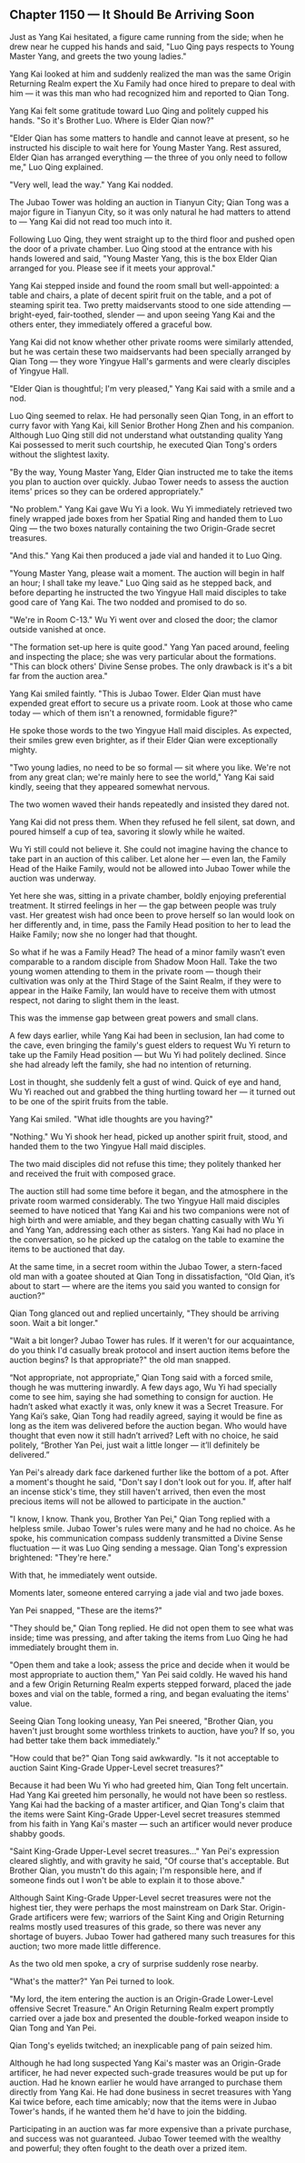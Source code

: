 ## Chapter 1150 — It Should Be Arriving Soon

Just as Yang Kai hesitated, a figure came running from the side; when he drew near he cupped his hands and said, "Luo Qing pays respects to Young Master Yang, and greets the two young ladies."

Yang Kai looked at him and suddenly realized the man was the same Origin Returning Realm expert the Xu Family had once hired to prepare to deal with him — it was this man who had recognized him and reported to Qian Tong.

Yang Kai felt some gratitude toward Luo Qing and politely cupped his hands. "So it's Brother Luo. Where is Elder Qian now?"

"Elder Qian has some matters to handle and cannot leave at present, so he instructed his disciple to wait here for Young Master Yang. Rest assured, Elder Qian has arranged everything — the three of you only need to follow me," Luo Qing explained.

"Very well, lead the way." Yang Kai nodded.

The Jubao Tower was holding an auction in Tianyun City; Qian Tong was a major figure in Tianyun City, so it was only natural he had matters to attend to — Yang Kai did not read too much into it.

Following Luo Qing, they went straight up to the third floor and pushed open the door of a private chamber. Luo Qing stood at the entrance with his hands lowered and said, "Young Master Yang, this is the box Elder Qian arranged for you. Please see if it meets your approval."

Yang Kai stepped inside and found the room small but well-appointed: a table and chairs, a plate of decent spirit fruit on the table, and a pot of steaming spirit tea. Two pretty maidservants stood to one side attending — bright-eyed, fair-toothed, slender — and upon seeing Yang Kai and the others enter, they immediately offered a graceful bow.

Yang Kai did not know whether other private rooms were similarly attended, but he was certain these two maidservants had been specially arranged by Qian Tong — they wore Yingyue Hall's garments and were clearly disciples of Yingyue Hall.

"Elder Qian is thoughtful; I'm very pleased," Yang Kai said with a smile and a nod.

Luo Qing seemed to relax. He had personally seen Qian Tong, in an effort to curry favor with Yang Kai, kill Senior Brother Hong Zhen and his companion. Although Luo Qing still did not understand what outstanding quality Yang Kai possessed to merit such courtship, he executed Qian Tong's orders without the slightest laxity.

"By the way, Young Master Yang, Elder Qian instructed me to take the items you plan to auction over quickly. Jubao Tower needs to assess the auction items' prices so they can be ordered appropriately."

"No problem." Yang Kai gave Wu Yi a look. Wu Yi immediately retrieved two finely wrapped jade boxes from her Spatial Ring and handed them to Luo Qing — the two boxes naturally containing the two Origin-Grade secret treasures.

"And this." Yang Kai then produced a jade vial and handed it to Luo Qing.

"Young Master Yang, please wait a moment. The auction will begin in half an hour; I shall take my leave." Luo Qing said as he stepped back, and before departing he instructed the two Yingyue Hall maid disciples to take good care of Yang Kai. The two nodded and promised to do so.

"We're in Room C-13." Wu Yi went over and closed the door; the clamor outside vanished at once.

"The formation set-up here is quite good." Yang Yan paced around, feeling and inspecting the place; she was very particular about the formations. "This can block others' Divine Sense probes. The only drawback is it's a bit far from the auction area."

Yang Kai smiled faintly. "This is Jubao Tower. Elder Qian must have expended great effort to secure us a private room. Look at those who came today — which of them isn't a renowned, formidable figure?"

He spoke those words to the two Yingyue Hall maid disciples. As expected, their smiles grew even brighter, as if their Elder Qian were exceptionally mighty.

"Two young ladies, no need to be so formal — sit where you like. We're not from any great clan; we're mainly here to see the world," Yang Kai said kindly, seeing that they appeared somewhat nervous.

The two women waved their hands repeatedly and insisted they dared not.

Yang Kai did not press them. When they refused he fell silent, sat down, and poured himself a cup of tea, savoring it slowly while he waited.

Wu Yi still could not believe it. She could not imagine having the chance to take part in an auction of this caliber. Let alone her — even Ian, the Family Head of the Haike Family, would not be allowed into Jubao Tower while the auction was underway.

Yet here she was, sitting in a private chamber, boldly enjoying preferential treatment. It stirred feelings in her — the gap between people was truly vast. Her greatest wish had once been to prove herself so Ian would look on her differently and, in time, pass the Family Head position to her to lead the Haike Family; now she no longer had that thought.

So what if he was a Family Head? The head of a minor family wasn’t even comparable to a random disciple from Shadow Moon Hall. Take the two young women attending to them in the private room — though their cultivation was only at the Third Stage of the Saint Realm, if they were to appear in the Haike Family, Ian would have to receive them with utmost respect, not daring to slight them in the least.

This was the immense gap between great powers and small clans.

A few days earlier, while Yang Kai had been in seclusion, Ian had come to the cave, even bringing the family's guest elders to request Wu Yi return to take up the Family Head position — but Wu Yi had politely declined. Since she had already left the family, she had no intention of returning.

Lost in thought, she suddenly felt a gust of wind. Quick of eye and hand, Wu Yi reached out and grabbed the thing hurtling toward her — it turned out to be one of the spirit fruits from the table.

Yang Kai smiled. "What idle thoughts are you having?"

"Nothing." Wu Yi shook her head, picked up another spirit fruit, stood, and handed them to the two Yingyue Hall maid disciples.

The two maid disciples did not refuse this time; they politely thanked her and received the fruit with composed grace.

The auction still had some time before it began, and the atmosphere in the private room warmed considerably. The two Yingyue Hall maid disciples seemed to have noticed that Yang Kai and his two companions were not of high birth and were amiable, and they began chatting casually with Wu Yi and Yang Yan, addressing each other as sisters. Yang Kai had no place in the conversation, so he picked up the catalog on the table to examine the items to be auctioned that day.

At the same time, in a secret room within the Jubao Tower, a stern-faced old man with a goatee shouted at Qian Tong in dissatisfaction, “Old Qian, it’s about to start — where are the items you said you wanted to consign for auction?”

Qian Tong glanced out and replied uncertainly, "They should be arriving soon. Wait a bit longer."

"Wait a bit longer? Jubao Tower has rules. If it weren't for our acquaintance, do you think I'd casually break protocol and insert auction items before the auction begins? Is that appropriate?" the old man snapped.

“Not appropriate, not appropriate,” Qian Tong said with a forced smile, though he was muttering inwardly. A few days ago, Wu Yi had specially come to see him, saying she had something to consign for auction. He hadn’t asked what exactly it was, only knew it was a Secret Treasure. For Yang Kai’s sake, Qian Tong had readily agreed, saying it would be fine as long as the item was delivered before the auction began. Who would have thought that even now it still hadn’t arrived? Left with no choice, he said politely, “Brother Yan Pei, just wait a little longer — it’ll definitely be delivered.”

Yan Pei's already dark face darkened further like the bottom of a pot. After a moment's thought he said, "Don't say I don't look out for you. If, after half an incense stick's time, they still haven't arrived, then even the most precious items will not be allowed to participate in the auction."

"I know, I know. Thank you, Brother Yan Pei," Qian Tong replied with a helpless smile. Jubao Tower's rules were many and he had no choice. As he spoke, his communication compass suddenly transmitted a Divine Sense fluctuation — it was Luo Qing sending a message. Qian Tong's expression brightened: "They're here."

With that, he immediately went outside.

Moments later, someone entered carrying a jade vial and two jade boxes.

Yan Pei snapped, "These are the items?"

"They should be," Qian Tong replied. He did not open them to see what was inside; time was pressing, and after taking the items from Luo Qing he had immediately brought them in.

"Open them and take a look; assess the price and decide when it would be most appropriate to auction them," Yan Pei said coldly. He waved his hand and a few Origin Returning Realm experts stepped forward, placed the jade boxes and vial on the table, formed a ring, and began evaluating the items' value.

Seeing Qian Tong looking uneasy, Yan Pei sneered, "Brother Qian, you haven't just brought some worthless trinkets to auction, have you? If so, you had better take them back immediately."

"How could that be?" Qian Tong said awkwardly. "Is it not acceptable to auction Saint King-Grade Upper-Level secret treasures?"

Because it had been Wu Yi who had greeted him, Qian Tong felt uncertain. Had Yang Kai greeted him personally, he would not have been so restless. Yang Kai had the backing of a master artificer, and Qian Tong's claim that the items were Saint King-Grade Upper-Level secret treasures stemmed from his faith in Yang Kai's master — such an artificer would never produce shabby goods.

"Saint King-Grade Upper-Level secret treasures..." Yan Pei's expression cleared slightly, and with gravity he said, "Of course that's acceptable. But Brother Qian, you mustn't do this again; I'm responsible here, and if someone finds out I won't be able to explain it to those above."

Although Saint King-Grade Upper-Level secret treasures were not the highest tier, they were perhaps the most mainstream on Dark Star. Origin-Grade artificers were few; warriors of the Saint King and Origin Returning realms mostly used treasures of this grade, so there was never any shortage of buyers. Jubao Tower had gathered many such treasures for this auction; two more made little difference.

As the two old men spoke, a cry of surprise suddenly rose nearby.

"What's the matter?" Yan Pei turned to look.

"My lord, the item entering the auction is an Origin-Grade Lower-Level offensive Secret Treasure." An Origin Returning Realm expert promptly carried over a jade box and presented the double-forked weapon inside to Qian Tong and Yan Pei.

Qian Tong's eyelids twitched; an inexplicable pang of pain seized him.

Although he had long suspected Yang Kai's master was an Origin-Grade artificer, he had never expected such-grade treasures would be put up for auction. Had he known earlier he would have arranged to purchase them directly from Yang Kai. He had done business in secret treasures with Yang Kai twice before, each time amicably; now that the items were in Jubao Tower's hands, if he wanted them he'd have to join the bidding.

Participating in an auction was far more expensive than a private purchase, and success was not guaranteed. Jubao Tower teemed with the wealthy and powerful; they often fought to the death over a prized item.